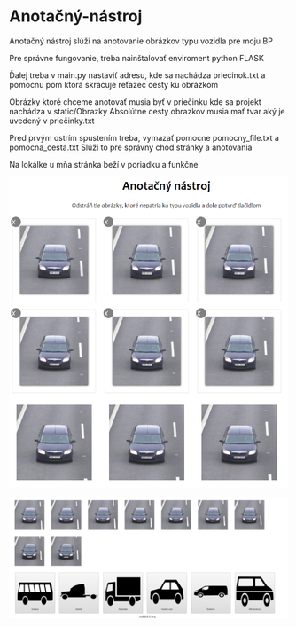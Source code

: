 # Anotačný-nástroj
Anotačný nástroj slúži na anotovanie obrázkov typu vozidla pre moju BP

Pre správne fungovanie, treba nainštalovať enviroment python FLASK

Ďalej treba v main.py nastaviť adresu, kde sa nachádza priecinok.txt
a pomocnu pom ktorá skracuje reťazec cesty ku obrázkom

Obrázky ktoré chceme anotovať musia byť v priečinku kde sa projekt nachádza v static/Obrazky
Absolútne cesty obrazkov musia mať tvar aký je uvedený v priečinky.txt

Pred prvým ostrím spustením treba, vymazať pomocne pomocny_file.txt a pomocna_cesta.txt
Slúži to pre správny chod stránky a anotovania

Na lokálke u mňa stránka beží v poriadku a funkčne



![Annot_1](https://github.com/Fahead/Anotacny-nastroj/blob/Final_22-28/static/annot_git1.PNG)

![Annot_2](https://github.com/Fahead/Anotacny-nastroj/blob/Final_22-28/static/annot_git2.PNG)
